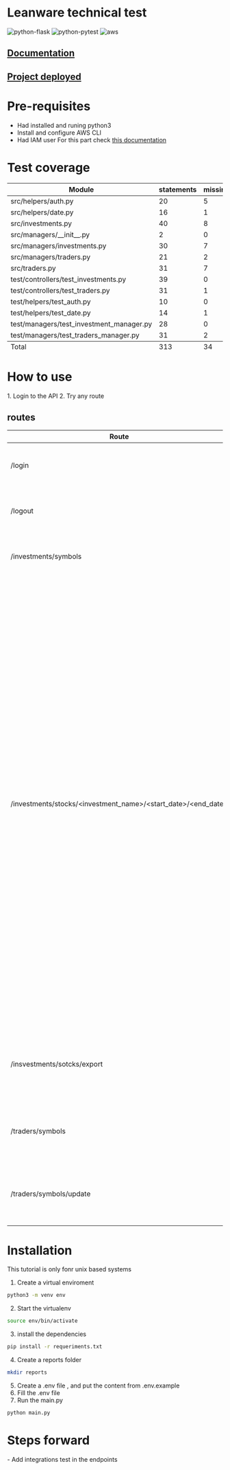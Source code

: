 
# Leanware technical test

![python-flask](https://img.shields.io/static/v1?label=python&message=flask&color=yellow)
![python-pytest](https://img.shields.io/static/v1?label=python&message=pytest&color=green)
![aws](https://img.shields.io/static/v1?label=AWS&message=DynamoDB&color=red)

## [Documentation](/doc)

## [Project deployed](http://3.226.105.204:5000/)

<h1>Pre-requisites</h1>

- Had installed and runing python3
- Install and configure AWS CLI
- Had IAM user
For this part check [this documentation](https://boto3.amazonaws.com/v1/documentation/api/latest/guide/quickstart.html#configuration)

<h1>Test coverage</h1>
<table class="index" data-sortable>
        <thead>
            <tr class="tablehead" title="Click to sort">
                <th class="name left" aria-sort="none" data-shortcut="n">Module</th>
                <th aria-sort="none" data-default-sort-order="descending" data-shortcut="s">statements</th>
                <th aria-sort="none" data-default-sort-order="descending" data-shortcut="m">missing</th>
                <th aria-sort="none" data-default-sort-order="descending" data-shortcut="x">excluded</th>
                <th class="right" aria-sort="none" data-shortcut="c">coverage</th>
            </tr>
        </thead>
        <tbody>
            <tr class="file">
                <td class="name left">src/helpers/auth.py</td>
                <td>20</td>
                <td>5</td>
                <td>0</td>
                <td class="right" data-ratio="15 20">75%</td>
            </tr>
            <tr class="file">
                <td class="name left">src/helpers/date.py</td>
                <td>16</td>
                <td>1</td>
                <td>0</td>
                <td class="right" data-ratio="15 16">94%</td>
            </tr>
            <tr class="file">
                <td class="name left">src/investments.py</td>
                <td>40</td>
                <td>8</td>
                <td>0</td>
                <td class="right" data-ratio="32 40">80%</td>
            </tr>
            <tr class="file">
                <td class="name left">src/managers/__init__.py</td>
                <td>2</td>
                <td>0</td>
                <td>0</td>
                <td class="right" data-ratio="2 2">100%</td>
            </tr>
            <tr class="file">
                <td class="name left">src/managers/investments.py</td>
                <td>30</td>
                <td>7</td>
                <td>0</td>
                <td class="right" data-ratio="23 30">77%</td>
            </tr>
            <tr class="file">
                <td class="name left">src/managers/traders.py</td>
                <td>21</td>
                <td>2</td>
                <td>0</td>
                <td class="right" data-ratio="19 21">90%</td>
            </tr>
            <tr class="file">
                <td class="name left">src/traders.py</td>
                <td>31</td>
                <td>7</td>
                <td>0</td>
                <td class="right" data-ratio="24 31">77%</td>
            </tr>
            <tr class="file">
                <td class="name left">test/controllers/test_investments.py</td>
                <td>39</td>
                <td>0</td>
                <td>0</td>
                <td class="right" data-ratio="39 39">100%</td>
            </tr>
            <tr class="file">
                <td class="name left">test/controllers/test_traders.py</td>
                <td>31</td>
                <td>1</td>
                <td>0</td>
                <td class="right" data-ratio="30 31">97%</td>
            </tr>
            <tr class="file">
                <td class="name left">test/helpers/test_auth.py</td>
                <td>10</td>
                <td>0</td>
                <td>0</td>
                <td class="right" data-ratio="10 10">100%</td>
            </tr>
            <tr class="file">
                <td class="name left">test/helpers/test_date.py</td>
                <td>14</td>
                <td>1</td>
                <td>0</td>
                <td class="right" data-ratio="13 14">93%</td>
            </tr>
            <tr class="file">
                <td class="name left">test/managers/test_investment_manager.py</td>
                <td>28</td>
                <td>0</td>
                <td>0</td>
                <td class="right" data-ratio="28 28">100%</td>
            </tr>
            <tr class="file">
                <td class="name left">test/managers/test_traders_manager.py</td>
                <td>31</td>
                <td>2</td>
                <td>0</td>
                <td class="right" data-ratio="29 31">94%</td>
            </tr>
        </tbody>
        <tfoot>
            <tr class="total">
                <td class="name left">Total</td>
                <td>313</td>
                <td>34</td>
                <td>0</td>
                <td class="right" data-ratio="279 313">89%</td>
            </tr>
        </tfoot>
    </table>
<h1>How to use</h1>
1. Login to the API
2. Try any route
<h2>routes</h2>

| Route | Method | Use | Payload |
|---|---|---|---|
| /login | POST | This route is used to  Login into the API |{ "username":"your username", "password":"your password" } |
| /logout | GET | This route is used to to Logout from the API | NA |
| /investments/symbols | GET | This route is used to get all available in the API | NA |
| /investments/stocks/<investment_name>/<start_date>/<end_date> | GET | This route ise used to get all prices from a stock in given timeframe - The investment name param is the name of the stock to chekc IE: Google  - The start date param is the start of the  timeframe to check the price , it should be  with following format dd-mm-yyyy   - The end date param is the end of the  timeframe to check the price, this param is optional if let empty will check the price until today, it should be  with following format dd-mm-yyyy | NA |
| /insvestments/sotcks/export | GET | This route is used to a .csv file with the all stocks prices  registre in the API | NA |
| /traders/symbols | GET | This route is used to check which follows the user is following | NA |
| /traders/symbols/update | PUT,POST | This route is used to update which symbols follows the user | {      "Symbols" :["list with symbols to follow"] } 

<h1>Installation</h1>

This tutorial is only fonr unix based systems

1. Create a virtual enviroment

```bash
python3 -m venv env
```

2. Start the virtualenv

```bash
source env/bin/activate
```

3. install the dependencies

```bash
pip install -r requeriments.txt
```

4. Create a reports folder

```bash
mkdir reports
```

5. Create a .env file , and put the content from .env.example
6. Fill the .env file
7. Run the main.py

```bash
python main.py
```

<h1>Steps forward</h1>
- Add integrations test in the endpoints

